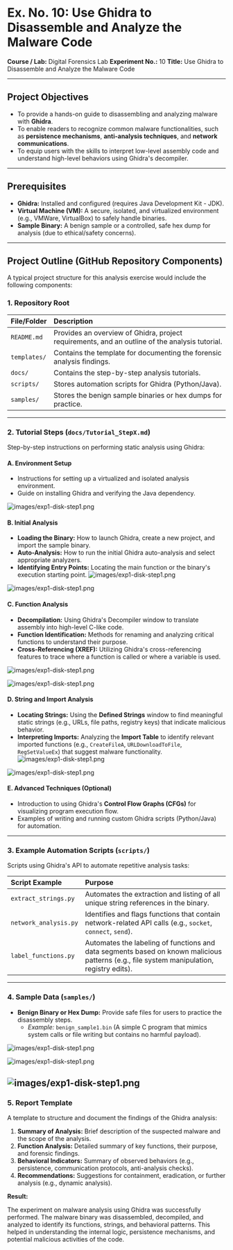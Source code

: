 # Ex. No. 10: Use Ghidra to Disassemble and Analyze the Malware Code

**Course / Lab:** Digital Forensics Lab
**Experiment No.:** 10
**Title:** Use Ghidra to Disassemble and Analyze the Malware Code

---

## Project Objectives

* To provide a hands-on guide to disassembling and analyzing malware with **Ghidra**.
* To enable readers to recognize common malware functionalities, such as **persistence mechanisms**, **anti-analysis techniques**, and **network communications**.
* To equip users with the skills to interpret low-level assembly code and understand high-level behaviors using Ghidra's decompiler.

---

## Prerequisites

* **Ghidra:** Installed and configured (requires Java Development Kit - JDK).
* **Virtual Machine (VM):** A secure, isolated, and virtualized environment (e.g., VMWare, VirtualBox) to safely handle binaries.
* **Sample Binary:** A benign sample or a controlled, safe hex dump for analysis (due to ethical/safety concerns).


---

## Project Outline (GitHub Repository Components)

A typical project structure for this analysis exercise would include the following components:

### 1. Repository Root

| File/Folder | Description |
| :--- | :--- |
| `README.md` | Provides an overview of Ghidra, project requirements, and an outline of the analysis tutorial. |
| `templates/` | Contains the template for documenting the forensic analysis findings. |
| `docs/` | Contains the step-by-step analysis tutorials. |
| `scripts/` | Stores automation scripts for Ghidra (Python/Java). |
| `samples/` | Stores the benign sample binaries or hex dumps for practice. |

---

### 2. Tutorial Steps (`docs/Tutorial_StepX.md`)

Step-by-step instructions on performing static analysis using Ghidra:

#### A. Environment Setup
* Instructions for setting up a virtualized and isolated analysis environment.
* Guide on installing Ghidra and verifying the Java dependency.

![images/exp1-disk-step1.png](https://github.com/varunsanjeevula/Digital-Forensics-/blob/ca5c35454f4c67006a8bf913b263bc2674a2a2b8/images/10.18.png)

#### B. Initial Analysis
* **Loading the Binary:** How to launch Ghidra, create a new project, and import the sample binary.
* **Auto-Analysis:** How to run the initial Ghidra auto-analysis and select appropriate analyzers.
* **Identifying Entry Points:** Locating the main function or the binary's execution starting point.
![images/exp1-disk-step1.png](g)


![images/exp1-disk-step1.png](https://github.com/varunsanjeevula/Digital-Forensics-/blob/ca5c35454f4c67006a8bf913b263bc2674a2a2b8/images/10.14.png)

#### C. Function Analysis
* **Decompilation:** Using Ghidra's Decompiler window to translate assembly into high-level C-like code.
* **Function Identification:** Methods for renaming and analyzing critical functions to understand their purpose.
* **Cross-Referencing (XREF):** Utilizing Ghidra's cross-referencing features to trace where a function is called or where a variable is used.

![images/exp1-disk-step1.png](https://github.com/varunsanjeevula/Digital-Forensics-/blob/ca5c35454f4c67006a8bf913b263bc2674a2a2b8/images/10.11.png)

![images/exp1-disk-step1.png](https://github.com/varunsanjeevula/Digital-Forensics-/blob/ca5c35454f4c67006a8bf913b263bc2674a2a2b8/images/10.10.png)

#### D. String and Import Analysis
* **Locating Strings:** Using the **Defined Strings** window to find meaningful static strings (e.g., URLs, file paths, registry keys) that indicate malicious behavior.
* **Interpreting Imports:** Analyzing the **Import Table** to identify relevant imported functions (e.g., `CreateFileA`, `URLDownloadToFile`, `RegSetValueEx`) that suggest malware functionality.
![images/exp1-disk-step1.png](https://github.com/varunsanjeevula/Digital-Forensics-/blob/ca5c35454f4c67006a8bf913b263bc2674a2a2b8/images/10.9.png)

![images/exp1-disk-step1.png](https://github.com/varunsanjeevula/Digital-Forensics-/blob/ca5c35454f4c67006a8bf913b263bc2674a2a2b8/images/10.7.png)

#### E. Advanced Techniques (Optional)
* Introduction to using Ghidra's **Control Flow Graphs (CFGs)** for visualizing program execution flow.
* Examples of writing and running custom Ghidra scripts (Python/Java) for automation.

---

### 3. Example Automation Scripts (`scripts/`)

Scripts using Ghidra's API to automate repetitive analysis tasks:

| Script Example | Purpose |
| :--- | :--- |
| `extract_strings.py` | Automates the extraction and listing of all unique string references in the binary. |
| `network_analysis.py` | Identifies and flags functions that contain network-related API calls (e.g., `socket`, `connect`, `send`). |
| `label_functions.py` | Automates the labeling of functions and data segments based on known malicious patterns (e.g., file system manipulation, registry edits). |

---

### 4. Sample Data (`samples/`)

* **Benign Binary or Hex Dump:** Provide safe files for users to practice the disassembly steps.
    * *Example:* `benign_sample1.bin` (A simple C program that mimics system calls or file writing but contains no harmful payload).

![images/exp1-disk-step1.png](https://github.com/varunsanjeevula/Digital-Forensics-/blob/ca5c35454f4c67006a8bf913b263bc2674a2a2b8/images/10.4.png)

![images/exp1-disk-step1.png](https://github.com/varunsanjeevula/Digital-Forensics-/blob/ca5c35454f4c67006a8bf913b263bc2674a2a2b8/images/10.3.png)


![images/exp1-disk-step1.png](https://github.com/varunsanjeevula/Digital-Forensics-/blob/ca5c35454f4c67006a8bf913b263bc2674a2a2b8/images/10.2.png)
---

### 5. Report Template

A template to structure and document the findings of the Ghidra analysis:

1.  **Summary of Analysis:** Brief description of the suspected malware and the scope of the analysis.
2.  **Function Analysis:** Detailed summary of key functions, their purpose, and forensic findings.
3.  **Behavioral Indicators:** Summary of observed behaviors (e.g., persistence, communication protocols, anti-analysis checks).
4.  **Recommendations:** Suggestions for containment, eradication, or further analysis (e.g., dynamic analysis).

**Result:**

The experiment on malware analysis using Ghidra was successfully performed. The malware binary was disassembled, decompiled, and analyzed to identify its functions, strings, and behavioral patterns. This helped in understanding the internal logic, persistence mechanisms, and potential malicious activities of the code.
